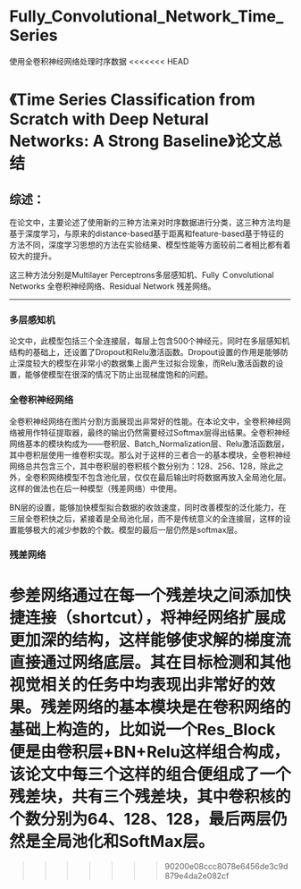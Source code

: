# Fully_Convolutional_Network_Time_Series
使用全卷积神经网络处理时序数据
<<<<<<< HEAD

# 《Time Series Classification from Scratch with Deep Netural Networks: A Strong Baseline》论文总结

## 综述：
在论文中，主要论述了使用新的三种方法来对时序数据进行分类，这三种方法均是基于深度学习，与原来的distance-based基于距离和feature-based基于特征的方法不同，深度学习思想的方法在实验结果、模型性能等方面较前二者相比都有着较大的提升。

这三种方法分别是Multilayer Perceptrons多层感知机、Fully Ｃonvolutional Networks 全卷积神经网络、Residual Network 残差网络。

---
### 多层感知机

论文中，此模型包括三个全连接层，每层上包含500个神经元，同时在多层感知机结构的基础上，还设置了Dropout和Relu激活函数。Dropout设置的作用是能够防止深度较大的模型在非常小的数据集上面产生过拟合现象，而Relu激活函数的设置，能够使模型在很深的情况下防止出现梯度饱和的问题。

### 全卷积神经网络
全卷积神经网络在图片分割方面展现出非常好的性能。在本论文中，全卷积神经网络被用作特征提取器，最终的输出仍然需要经过Softmax层得出结果。全卷积神经网络基本的模块构成为——卷积层、Batch_Normalization层、Relu激活函数层，其中卷积层使用一维卷积实现。那么对于这样的三者合一的基本模块，全卷积神经网络总共包含三个，其中卷积层的卷积核个数分别为：128、256、128，除此之外，全卷积网络模型不包含池化层，仅仅在最后输出时将数据再放入全局池化层。这样的做法也在后一种模型（残差网络）中使用。

BN层的设置，能够加快模型拟合数据的收敛速度，同时改善模型的泛化能力，在三层全卷积快之后，紧接着是全局池化层，而不是传统意义的全连接层，这样的设置能够极大的减少参数的个数。模型的最后一层仍然是softmax层。

### 残差网络
参差网络通过在每一个残差块之间添加快捷连接（shortcut），将神经网络扩展成更加深的结构，这样能够使求解的梯度流直接通过网络底层。其在目标检测和其他视觉相关的任务中均表现出非常好的效果。残差网络的基本模块是在卷积网络的基础上构造的，比如说一个Res_Block便是由卷积层+BN+Relu这样组合构成，该论文中每三个这样的组合便组成了一个残差块，共有三个残差块，其中卷积核的个数分别为64、128、128，最后两层仍然是全局池化和SoftMax层。
=======
>>>>>>> 90200e08ccc8078e6456de3c9d879e4da2e082cf
